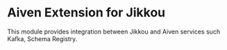 # Aiven Extension for Jikkou

This module provides integration between Jikkou and Aiven services such Kafka, Schema Registry.